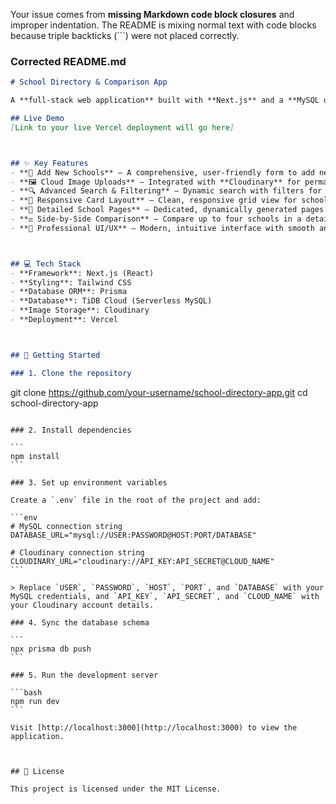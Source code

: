 Your issue comes from **missing Markdown code block closures** and improper indentation. The README is mixing normal text with code blocks because triple backticks (\`\`\`) were not placed correctly.

### **Corrected README.md**

````markdown
# School Directory & Comparison App

A **full-stack web application** built with **Next.js** and a **MySQL database** that allows users to search, add, and compare detailed information about various schools. This project was developed as a comprehensive web development assignment, incorporating a modern tech stack and professional features.

## Live Demo
[Link to your live Vercel deployment will go here]



## ✨ Key Features
- **🏫 Add New Schools** – A comprehensive, user-friendly form to add new schools with details like location, academic information, and facilities.
- **🖼️ Cloud Image Uploads** – Integrated with **Cloudinary** for permanent cloud-based storage and fast delivery of images.
- **🔍 Advanced Search & Filtering** – Dynamic search with filters for city, board, school type, and hostel availability.
- **📇 Responsive Card Layout** – Clean, responsive grid view for schools that works well on desktop and mobile.
- **📄 Detailed School Pages** – Dedicated, dynamically generated pages for each school.
- **⚖️ Side-by-Side Comparison** – Compare up to four schools in a detailed table format.
- **🎨 Professional UI/UX** – Modern, intuitive interface with smooth animations and a clean design.



## 💻 Tech Stack
- **Framework**: Next.js (React)
- **Styling**: Tailwind CSS
- **Database ORM**: Prisma
- **Database**: TiDB Cloud (Serverless MySQL)
- **Image Storage**: Cloudinary
- **Deployment**: Vercel



## 🚀 Getting Started

### 1. Clone the repository
````
git clone https://github.com/your-username/school-directory-app.git
cd school-directory-app
````

### 2. Install dependencies

```
npm install
```

### 3. Set up environment variables

Create a `.env` file in the root of the project and add:

```env
# MySQL connection string
DATABASE_URL="mysql://USER:PASSWORD@HOST:PORT/DATABASE"

# Cloudinary connection string
CLOUDINARY_URL="cloudinary://API_KEY:API_SECRET@CLOUD_NAME"
```

> Replace `USER`, `PASSWORD`, `HOST`, `PORT`, and `DATABASE` with your MySQL credentials, and `API_KEY`, `API_SECRET`, and `CLOUD_NAME` with your Cloudinary account details.

### 4. Sync the database schema

```
npx prisma db push
```

### 5. Run the development server

```bash
npm run dev
```

Visit [http://localhost:3000](http://localhost:3000) to view the application.



## 📜 License

This project is licensed under the MIT License.

